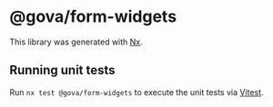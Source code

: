 # @gova/form-widgets

This library was generated with [Nx](https://nx.dev).

## Running unit tests

Run `nx test @gova/form-widgets` to execute the unit tests via [Vitest](https://vitest.dev/).

